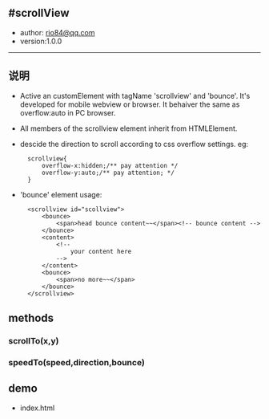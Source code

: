 #scrollView
----
* author: rio84@qq.com
* version:1.0.0

 --------

## 说明
* Active an customElement with tagName 'scrollview' and 'bounce'. It's developed for mobile webview or browser. It behaiver the same as overflow:auto in PC browser.
* All members of the scrollview element inherit from HTMLElement.
* descide the direction to scroll according to css overflow settings. eg:

    	scrollview{
    		overflow-x:hidden;/** pay attention */
    		overflow-y:auto;/** pay attention; */
    	}
* 'bounce' element usage:

		<scrollview id="scollview">
			<bounce>
				<span>head bounce content~~</span><!-- bounce content -->
			</bounce>
			<content>
				<!--
					your content here 
				-->
			</content>
			<bounce>
				<span>no more~~</span>
			</bounce>
		</scrollview>



## methods

### scrollTo(x,y)

### speedTo(speed,direction,bounce)



## demo
* index.html

